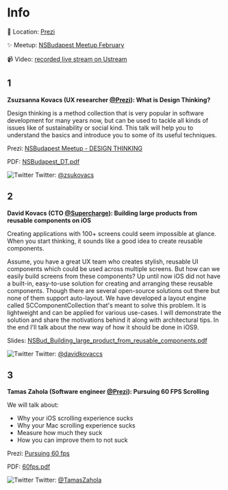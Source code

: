 Info
===========

:round_pushpin: Location: [Prezi](https://www.google.hu/maps/place/Prezi/@47.5057092,19.0544798,17z)

:sparkles: Meetup: [NSBudapest Meetup February](http://www.meetup.com/NSBudapest/events/228345081/)

:video_camera: Video: [recorded live stream on Ustream](http://www.ustream.tv/recorded/83357438)

1
---
**Zsuzsanna Kovacs (UX researcher [@Prezi](https://twitter.com/prezi)): What is Design Thinking?**

Design thinking is a method collection that is very popular in software development for many years now, but can be used to tackle all kinds of issues like of sustainability or social kind. This talk will help you to understand the basics and introduce you to some of its useful techniques.

Prezi: [NSBudapest Meetup - DESIGN THINKING](https://prezi.com/hrqnflpkpi7l/nsbudapest-meetup-design-thinking/)

PDF: [NSBudapest_DT.pdf](https://github.com/NSBudapest/NSBudapestMeetup/blob/master/presentations/February/NSBudapest_DT.pdf)

![Twitter](http://i.imgur.com/wWzX9uB.png) Twitter: [@zsukovacs](https://twitter.com/zsukovacs)

2
---

**David Kovacs (CTO [@Supercharge](https://twitter.com/TeamSupercharge)): Building large products from reusable components on iOS**

Creating applications with 100+ screens could seem impossible at glance. When you start thinking, it sounds like a good idea to create reusable components.

Assume, you have a great UX team who creates stylish, reusable UI components which could be used across multiple screens.
But how can we easily build screens from these components? Up until now iOS did not have a built-in, easy-to-use solution for creating and arranging these reusable components. Though there are several open-source solutions out there but none of them support auto-layout.
We have developed a layout engine called SCComponentCollection that's meant to solve this problem. It is lightweight and can be applied for various use-cases. I will demonstrate the solution and share the motivations behind it along with architectural tips.
In the end I'll talk about the new way of how it should be done in iOS9.

Slides: [NSBud_Building_large_product_from_reusable_components.pdf](https://github.com/NSBudapest/NSBudapestMeetup/blob/master/presentations/February/NSBud_Building_large_product_from_reusable_components.pdf)

![Twitter](http://i.imgur.com/wWzX9uB.png) Twitter: [@davidkovaccs](https://twitter.com/davidkovaccs)

3
---

**Tamas Zahola (Software engineer [@Prezi](https://twitter.com/prezi)): Pursuing 60 FPS Scrolling**

We will talk about:

- Why your iOS scrolling experience sucks
- Why your Mac scrolling experience sucks
- Measure how much they suck
- How you can improve them to not suck

Prezi: [Pursuing 60 fps](https://prezi.com/tmwogkeaa9pl/pursuing-60-fps)

PDF: [60fps.pdf](https://github.com/NSBudapest/NSBudapestMeetup/blob/master/presentations/February/60fps.pdf)

![Twitter](http://i.imgur.com/wWzX9uB.png) Twitter: [@TamasZahola](https://twitter.com/TamasZahola)
